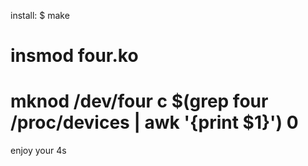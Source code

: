 install:
$ make
# insmod four.ko
# mknod /dev/four c $(grep four /proc/devices | awk '{print $1}') 0

enjoy your 4s
